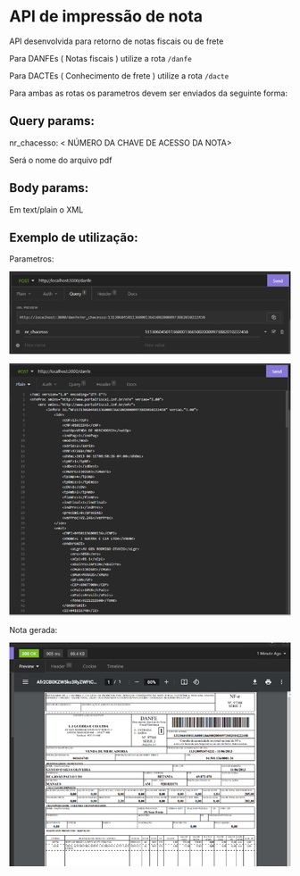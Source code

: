 # API de impressão de nota

API desenvolvida para retorno de notas fiscais ou de frete

Para DANFEs ( Notas fiscais ) utilize a rota `/danfe`

Para DACTEs ( Conhecimento de frete ) utilize a rota `/dacte`

Para ambas as rotas os parametros devem ser enviados da seguinte forma:

## Query params:

nr_chacesso: < NÚMERO DA CHAVE DE ACESSO DA NOTA>

Será o nome do arquivo pdf

## Body params:

Em text/plain o XML

## Exemplo de utilização:

Parametros:

![alt text](./files//readme/Captura%20de%20tela%202022-12-16%20162825.png)

![alt text](./files/readme//Captura%20de%20tela%202022-12-16%20162904.png)

Nota gerada:

![alt text](./files/readme//Captura%20de%20tela%202022-12-16%20162858.png)
